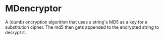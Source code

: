 # MDencryptor
A (dumb) encryption algorithm that uses a string's MD5 as a key for a substitution cipher. The md5 then gets appended to the encrypted string to decrypt it.
